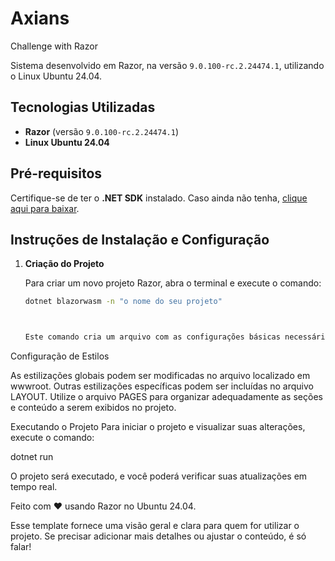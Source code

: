 # Axians
Challenge with Razor

Sistema desenvolvido em Razor, na versão `9.0.100-rc.2.24474.1`, utilizando o Linux Ubuntu 24.04.

## Tecnologias Utilizadas
- **Razor** (versão `9.0.100-rc.2.24474.1`)
- **Linux Ubuntu 24.04**

## Pré-requisitos

Certifique-se de ter o **.NET SDK** instalado. Caso ainda não tenha, [clique aqui para baixar](https://dotnet.microsoft.com/download/dotnet).

## Instruções de Instalação e Configuração

1. **Criação do Projeto**

   Para criar um novo projeto Razor, abra o terminal e execute o comando:
   ```bash
   dotnet blazorwasm -n "o nome do seu projeto"



   Este comando cria um arquivo com as configurações básicas necessárias para executar o Razor no Frontend.

Configuração de Estilos

As estilizações globais podem ser modificadas no arquivo localizado em wwwroot.
Outras estilizações específicas podem ser incluídas no arquivo LAYOUT.
Utilize o arquivo PAGES para organizar adequadamente as seções e conteúdo a serem exibidos no projeto.


Executando o Projeto
Para iniciar o projeto e visualizar suas alterações, execute o comando:

dotnet run

O projeto será executado, e você poderá verificar suas atualizações em tempo real.

Feito com ❤️ usando Razor no Ubuntu 24.04.


Esse template fornece uma visão geral e clara para quem for utilizar o projeto. Se precisar adicionar mais detalhes ou ajustar o conteúdo, é só falar!
